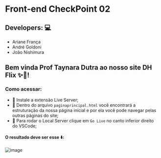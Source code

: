 # Front-end CheckPoint 02

## Developers: :computer:
- Ariane França
- André Goldoni
- João Nishimura

## Bem vinda Prof Taynara Dutra ao nosso site DH Flix ✨:movie_camera:! 

### Como acessar:
 - 📌 Instale a extensão Live Server;
 - 📌 Dentro do arquivo `paginaprincipal.html` você encontrará a estruturação da nossa página inicial e por ela você pode navegar pelas outras páginas do site;
 - 📌 Para rodar o Local Server clique em ``Go Live`` no canto inferior direito do VSCode;

#### O resultado deve ser esse ⬇️:

![image](https://user-images.githubusercontent.com/91291221/162079774-7fe6ce5a-2145-425b-972b-5eb6c231f051.png)
